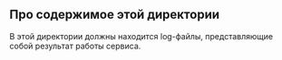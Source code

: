 ## Про содержимое этой директории

В этой директории должны находится log-файлы, представляющие собой результат работы сервиса.